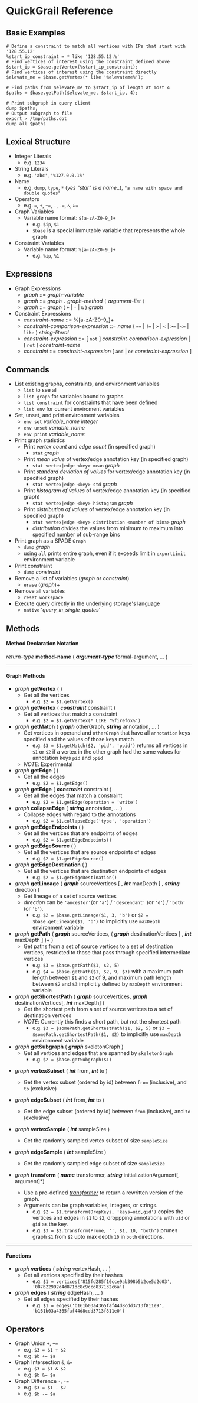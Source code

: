 # QuickGrail Reference

## Basic Examples
```
# Define a constraint to match all vertices with IPs that start with '128.55.12'
%start_ip_constraint = * like '128.55.12.%'
# Find vertices of interest using the constraint defined above
$start_ip = $base.getVertex(%start_ip_constraint);
# Find vertices of interest using the constraint directly
$elevate_me = $base.getVertex(* like '%elevateme%');

# Find paths from $elevate_me to $start_ip of length at most 4
$paths = $base.getPath($elevate_me, $start_ip, 4);

# Print subgraph in query client
dump $paths;
# Output subgraph to file
export > /tmp/paths.dot
dump all $paths
```

## Lexical Structure
* Integer Literals
  * e.g. `1234`
* String Literals
  * e.g. `'abc'`, `'%127.0.0.1%'`
* Name
  * e.g. `dump`, `type`, `*` (_yes "star" is a name_..), `"a name with space and double quotes"`
* Operators
  * e.g. `=`, `+`, `+=`, `-`, `-=`, `&`, `&=`
* Graph Variables
  * Variable name format: `$[a-zA-Z0-9_]+`
    * e.g. `$ip`, `$1`
    * `$base` is a special immutable variable that represents the whole graph
* Constraint Variables
  * Variable name format: `%[a-zA-Z0-9_]+`
    * e.g. `%ip`, `%1`

## Expressions
* Graph Expressions
  * _graph_ ::= _graph-variable_
  * _graph_ ::= _graph_ `.` _graph-method_ `(` _argument-list_ `)`
  * _graph_ ::= _graph_ ( `+` | `-` | `&` ) _graph_
* Constraint Expressions
  * _constraint-name_ ::= %[a-zA-Z0-9_]+
  * _constraint-comparison-expression_ ::= _name_ ( `==` | `!=` | `>` | `<` | `>=` | `<=` | `like` ) _string-literal_
  * _constraint-expression_ ::= [ `not` ] _constraint-comparison-expression_ | [ `not` ] _constraint-name_
  * _constraint_ ::= _constraint-expression_ [ `and` | `or` _constraint-expression_ ]

## Commands
* List existing graphs, constraints, and environment variables
  * `list` to see all
  * `list graph` for variables bound to graphs
  * `list constraint` for constraints that have been defined
  * `list env` for current enviroment variables
* Set, unset, and print environment variables
  * `env set` _variable_name_ _integer_
  * `env unset` _variable_name_
  * `env print` _variable_name_
* Print graph statistics
  * Print _vertex count_ and _edge count_ (in specified graph)
    * `stat` _graph_
  * Print _mean value_ of vertex/edge annotation key (in specified graph)
    * `stat vertex|edge <key> mean` _graph_
  * Print _standard deviation of values_ for vertex/edge annotation key (in specified graph)
    * `stat vertex|edge <key> std` _graph_
  * Print _histogram of values_ of vertex/edge annotation key (in specified graph)
    * `stat vertex|edge <key> histogram` _graph_
  * Print _distribution of values_ of vertex/edge annotation key (in specified graph)
    * `stat vertex|edge <key> distribution <number of bins>` _graph_
    * _distribution_ divides the values from minimum to maximum into specified number of sub-range bins
* Print graph as a SPADE `Graph`
  * `dump` _graph_
  * using `all` prints entire graph, even if it exceeds limit in `exportLimit` environment variable
* Print constraint
  * `dump` _constraint_
* Remove a list of variables (_graph_ or _constraint_)
  * `erase` (_graph_)+
* Remove all variables
  * `reset workspace`
* Execute query directly in the underlying storage's language
  * `native` '_query_in_single_quotes_'

## Methods
#### Method Declaration Notation

_return-type_ **method-name** ( **_argument-type_** formal-argument, ... )

---

#### Graph Methods
* _graph_ **getVertex** ( )
  * Get all the vertices
    * e.g. `$2 = $1.getVertex()`
* _graph_ **getVertex** ( **_constraint_** constraint )
  * Get all vertices that match a constraint
    * e.g. `$2 = $1.getVertex(* LIKE '%firefox%')`
* _graph_ **getMatch** ( **_graph_** otherGraph, **_string_** annotation, ... )
  * Get vertices in operand and `otherGraph` that have all `annotation` keys specified and the values of those keys match
    * e.g. `$3 = $1.getMatch($2, 'pid', 'ppid')` returns all vertices in `$1` or `$2` if a vertex in the other graph had the same values for annotation keys `pid` and `ppid`
  * _NOTE_: Experimental
* _graph_ **getEdge** ( )
  * Get all the edges
    * e.g. `$2 = $1.getEdge()`
* _graph_ **getEdge** ( **_constraint_** constraint )
  * Get all the edges that match a constraint
    * e.g. `$2 = $1.getEdge(operation = 'write')`
* _graph_ **collapseEdge** ( **_string_** annotation, ... )
  * Collapse edges with regard to the annotations
    * e.g. `$2 = $1.collapseEdge('type', 'operation')`
* _graph_ **getEdgeEndpoints** ( )
  * Get all the vertices that are endpoints of edges
    * e.g. `$2 = $1.getEdgeEndpoints()`
* _graph_ **getEdgeSource** ( )
  * Get all the vertices that are source endpoints of edges
    * e.g. `$2 = $1.getEdgeSource()`
* _graph_ **getEdgeDestination** ( )
  * Get all the vertices that are destination endpoints of edges
    * e.g. `$2 = $1.getEdgeDestination()`
* _graph_ **getLineage** ( **_graph_** sourceVertices [ , **_int_** maxDepth ] , **_string_** direction )
  * Get lineage of a set of source vertices
  * _direction_ can be `'ancestor'`(or `'a'`) / `'descendant'` (or `'d'`) / `'both'` (or `'b'`).
    * e.g. `$2 = $base.getLineage($1, 3, 'b')` or `$2 = $base.getLineage($1, 'b')` to implicitly use `maxDepth` environment variable
* _graph_ **getPath** ( **_graph_** sourceVertices, ( **_graph_** destinationVertices [ , **_int_** maxDepth ] )+ )
  * Get paths from a set of source vertices to a set of destination vertices, restricted to those that pass through specified intermediate vertices
    * e.g. `$3 = $base.getPath($1, $2, 5)`
    * e.g. `$4 = $base.getPath($1, $2, 9, $3)` with a maximum path length between `$1` and `$2` of 9, and maximum path length between `$2` and `$3` implicitly defined by `maxDepth` environment variable
* _graph_ **getShortestPath** ( **_graph_** sourceVertices, **_graph_** destinationVertices[, **_int_** maxDepth] )
  * Get the shortest path from a set of source vertices to a set of destination vertices
  * _NOTE_: Currently this finds a short path, but not the shortest path
    * e.g. `$3 = $somePath.getShortestPath($1, $2, 5)` or `$3 = $somePath.getShortestPath($1, $2)` to implicitly use `maxDepth` environment variable
* _graph_ **getSubgraph** ( **_graph_** skeletonGraph )
  * Get all vertices and edges that are spanned by `skeletonGraph`
    * e.g. `$2 = $base.getSubgraph($1)`
<!--* _graph_ **limit** ( [**_int_** limit] )-->
<!--  * Get first (ordered by id) _limit_ vertices / edges-->
<!--    * e.g. `$2 = $1.limit(10)` or `$2 = $1.limit()` to implicitly use `limit` environment variable-->
* _graph_ **vertexSubset** ( **_int_** from, **_int_** to )
  * Get the vertex subset (ordered by id) between `from` (inclusive), and `to` (exclusive)
* _graph_ **edgeSubset** ( **_int_** from, **_int_** to )
  * Get the edge subset (ordered by id) between `from` (inclusive), and `to` (exclusive)
* _graph_ **vertexSample** ( **_int_** sampleSize )
  * Get the randomly sampled vertex subset of size `sampleSize`
* _graph_ **edgeSample** ( **_int_** sampleSize )
  * Get the randomly sampled edge subset of size `sampleSize`

* _graph_ **transform** ( **_name_** transformer, **_string_** initializationArgument[, argument]*)
  * Use a pre-defined [_transformer_](https://github.com/ashish-gehani/SPADE/wiki/Available-transformers) to return a rewritten version of the graph.
  * Arguments can be graph variables, integers, or strings.
    * e.g. `$2 = $1.transform(DropKeys, 'keys=uid,gid')` copies the vertices and edges in `$1` to `$2`, droppping annotations with `uid` or `gid` as the key.
    * e.g. `$3 = $2.transform(Prune, '', $1, 10, 'both')` prunes graph `$1` from `$2` upto max depth `10` in `both` directions.

---
#### Functions
* _graph_ **vertices** ( **_string_** vertexHash, ... )
  * Get all vertices specified by their hashes
    * e.g. `$1 = vertices('815fd285f16cce9ab398b5b2ce5d2d03', '087b22992d4d871dc8c9ccd837132c6a')`
* _graph_ **edges** ( **_string_** edgeHash, ... )
  * Get all edges specified by their hashes
    * e.g. `$1 = edges('b161b03a4365faf44d8cdd3713f811e9', 'b161b03a4365faf44d8cdd3713f811e0')`

## Operators
* Graph Union `+`, `+=`
  * e.g. `$3 = $1 + $2`
  * e.g. `$b += $a`
* Graph Intersection `&`, `&=`
  * e.g. `$3 = $1 & $2`
  * e.g. `$b &= $a`
* Graph Difference `-`, `-=`
  * e.g. `$3 = $1 - $2`
  * e.g. `$b -= $a`

